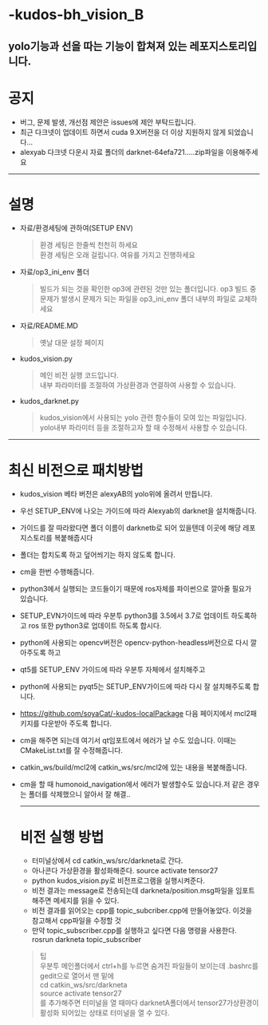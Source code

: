 # -kudos-bh_vision_B
yolo기능과 선을 따는 기능이 합쳐져 있는 레포지스토리입니다.
---

# 공지
 - 버그, 문제 발생, 개선점 제안은 issues에 제안 부탁드립니다.
 - 최근 다크넷이 업데이트 하면서 cuda 9.X버전을 더 이상 지원하지 않게 되었습니다...   
 - alexyab 다크넷 다운시 자료 폴더의 darknet-64efa721.....zip파일을 이용해주세요

---

# 설명
- 자료/환경세팅에 관하여(SETUP ENV)
  >환경 세팅은 한줄씩 천천히 하세요  
  >환경 세팅은 오래 걸립니다. 여유를 가지고 진행하세요  

- 자료/op3_ini_env 폴더
  >빌드가 되는 것을 확인한 op3에 관련된 것만 있는 폴더입니다.
  >op3 빌드 중 문제가 발생시 문제가 되는 파일을 op3_ini_env 폴더 내부의 파일로 교체하세요

- 자료/README.MD
  >옛날 대문 설정 페이지

- kudos_vision.py
  >메인 비전 실행 코드입니다.  
  >내부 파라미터를 조절하여 가상환경과 연결하여 사용할 수 있습니다.  

- kudos_darknet.py
  >kudos_vision에서 사용되는 yolo 관련 함수들이 모여 있는 파일입니다.  
  >yolo내부 파라미터 등을 조절하고자 할 때 수정해서 사용할 수 있습니다.  

---

# 최신 비전으로 패치방법
- kudos_vision 베타 버전은 alexyAB의 yolo위에 올려서 만듭니다.
- 우선 SETUP_ENV에 나오는 가이드에 따라 Alexyab의 darknet을 설치해줍니다.
- 가이드를 잘 따라왔다면 폴더 이름이 darknetb로 되어 있을텐데 이곳에 해당 레포지스토리를 복붙해줍시다  
- 폴더는 합치도록 하고 덮어씌기는 하지 않도록 합니다.
- cm을 한번 수행해줍니다.
- python3에서 실행되는 코드들이기 때문에 ros자체를 파이썬으로 깔아줄 필요가 있습니다.
- SETUP_EVN가이드에 따라 우분투 python3를 3.5에서 3.7로 업데이트 하도록하고 ros 또한 python3로 업데이트 하도록 합시다.
- python에 사용되는 opencv버전은 opencv-python-headless버전으로 다시 깔아주도록 하고
- qt5를 SETUP_ENV 가이드에 따라 우분투 자체에서 설치해주고  
- python에 사용되는 pyqt5는 SETUP_ENV가이드에 따라 다시 잘 설치해주도록 합니다.  
- https://github.com/soyaCat/-kudos-localPackage 다음 페이지에서 mcl2패키지를 다운받아 주도록 합니다.  
- cm을 해주면 되는데 여기서 qt임포트에서 에러가 날 수도 있습니다. 이때는 CMakeList.txt를 잘 수정해줍니다.  
- catkin_ws/build/mcl2에 catkin_ws/src/mcl2에 있는 내용을 복붙해줍니다.   
- cm을 할 때 humonoid_navigation에서 에러가 발생할수도 있습니다.저 같은 경우는 폴더를 삭제했으니 알아서 잘 해결..
    
    
   ---
   
   # 비전 실행 방법
    - 터미널상에서 cd catkin_ws/src/darkneta로 간다.
    - 아나콘다 가상환경을 활성화해준다. source activate tensor27
    - python kudos_vision.py로 비전프로그램을 실행시켜준다.
    - 비전 결과는 message로 전송되는데 darkneta/position.msg파일을 임포트해주면 메세지를 읽을 수 있다.
    - 비전 결과를 읽어오는 cpp를 topic_subcriber.cpp에 만들어놓았다. 이것을 참고해서 cpp파일을 수정할 것
    - 만약 topic_subscriber.cpp를 실행하고 싶다면 다음 명령을 사용한다. rosrun darkneta topic_subscriber
    >팁  
    >우분투 메인폴더에서 ctrl+h를 누르면 숨겨진 파일들이 보이는데 .bashrc를 gedit으로 열어서 맨 밑에  
    >cd catkin_ws/src/darkneta  
    >source activate tensor27  
    >를 추가해주면 터미널을 열 때마다 darknetA폴더에서 tensor27가상환경이 활성화 되어있는 상태로 터미널을 열 수 있다.
